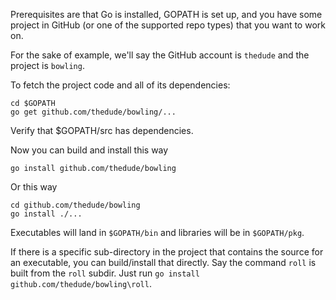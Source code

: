 Prerequisites are that Go is installed, GOPATH is set up, and you have some project in GitHub (or one of the supported repo types) that you want to work on.

For the sake of example, we'll say the GitHub account is `thedude` and the project is `bowling`.

To fetch the project code and all of its dependencies:

```
cd $GOPATH
go get github.com/thedude/bowling/...
```

Verify that $GOPATH/src has dependencies.

Now you can build and install this way

```
go install github.com/thedude/bowling
```

Or this way

```
cd github.com/thedude/bowling
go install ./...
```

Executables will land in `$GOPATH/bin` and libraries will be in `$GOPATH/pkg`.

If there is a specific sub-directory in the project that contains the source for an executable, you can build/install that directly. Say the command `roll` is built from the `roll` subdir. Just run `go install github.com/thedude/bowling\roll`.
